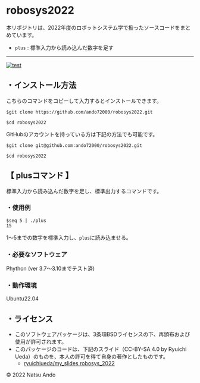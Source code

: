 # robosys2022
本リポジトリは、2022年度のロボットシステム学で扱ったソースコードをまとめています。  
  * ```plus```  : 標準入力から読み込んだ数字を足す
---
[![test](https://github.com/ando72000/robosys2022/actions/workflows/test.yml/badge.svg?branch=main)](https://github.com/ando72000/robosys2022/actions/workflows/test.yml)  

## ・インストール方法
こちらのコマンドをコピーして入力するとインストールできます。  
```
$git clone https://github.com/ando72000/robosys2022.git
```
```  
$cd robosys2022
```  

GitHubのアカウントを持っている方は下記の方法でも可能です。
```
$git clone git@github.com:ando72000/robosys2022.git
```
```
$cd robosys2022
```

## 【 plusコマンド 】
標準入力から読み込んだ数字を足し、標準出力するコマンドです。

### ・使用例

```
$seq 5 | ./plus  
15
```
1～5までの数字を標準入力し、```plus```に読み込ませる。

### ・必要なソフトウェア
Phython  (ver 3.7～3.10までテスト済)

### ・動作環境
Ubuntu22.04


## ・ライセンス
  * このソフトウェアパッケージは、3条項BSDライセンスの下、再頒布および使用が許可されます。
  * このパッケージのコードは、下記のスライド（CC-BY-SA 4.0 by Ryuichi Ueda）のものを、本人の許可を得て自身の著作としたものです。
      * [ryuichiueda/my_slides robosys_2022](https://github.com/ryuichiueda/my_slides/tree/master/robosys_2022)


© 2022 Natsu Ando
